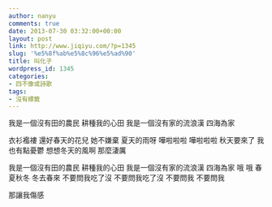 ```yaml
---
author: nanyu
comments: true
date: 2013-07-30 03:32:00+00:00
layout: post
link: http://www.jiqiyu.com/?p=1345
slug: '%e5%8f%ab%e5%8c%96%e5%ad%90'
title: 叫化子
wordpress_id: 1345
categories:
- 四不像或詩歌
tags:
- 沒有標籤
---
```


我是一個沒有田的農民
耕種我的心田
我是一個沒有家的流浪漢
四海為家

衣衫襤褸 還好春天的花兒
她不嫌棄
夏天的雨呀 嘩啦啦啦
嘩啦啦啦
秋天要來了 我也有點憂鬱
想想冬天的風啊
那麼淒厲

我是一個沒有田的農民
耕種我的心田
我是一個沒有家的流浪漢
四海為家
哦
哦 春夏秋冬 冬去春來
不要問我吃了沒
不要問我吃了沒
不要問我
不要問我

那讓我傷感


